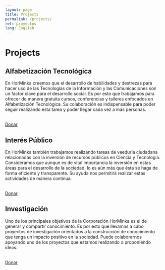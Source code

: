 ```yaml
---
layout: page
title: Projects
permalink: /projects/
ref: proyectos
lang: English
---
```


# Projects

## Alfabetización Tecnológica

En HorMinka creemos que el desarrollo de habilidades y destrezas para hacer uso de las Tecnologías de la Información y las Comunicaciones son un factor clave para el desarrollo social. Es por esto que trabajamos para ofrecer de manera gratuita cursos, conferencias y talleres enfocados en Alfabetización Tecnológica. Su colaboración es indispensable para poder seguir realizando esta tarea y poder llegar cada vez a más personas.

<br>
<a type="button" class="btn btn-lg" style="width: 300px" href="{{ site.t[page.lang].donaciones.url | prepend: site.baseurl }}">Donar</a>

## Interés Público

En HorMinka también trabajamos realizando tareas de veeduría ciudadana relacionadas con la inversión de recursos públicos en Ciencia y Tecnología. Consideramos que aunque es de vital importancia la inversión en estas áreas para el desarrollo de la sociedad, lo es aún más que ésta se haga de forma eficiente y transparente. Su ayuda nos permitirá realizar estas actividades de manera continua.

<br>
<a type="button" class="btn btn-lg" style="width: 300px" href="{{ site.t[page.lang].donaciones.url | prepend: site.baseurl }}">Donar</a>

## Investigación

Uno de los principales objetivos de la Corporación HorMinka es el de generar y compartir conocimiento. Es por esto que llevamos a cabo proyectos de investigación orientados a la construcción de conocimiento que tenga un impacto positivo en la sociedad. Puede colaborarnos apoyando uno de los proyectos que estamos realizando o proponiendo ideas.

<br>
<a type="button" class="btn btn-lg" style="width: 300px" href="{{ site.t[page.lang].donaciones.url | prepend: site.baseurl }}">Donar</a>
